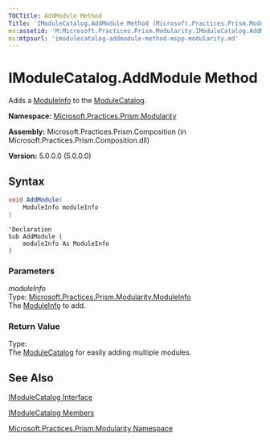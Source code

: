 ```yaml
---
TOCTitle: AddModule Method
Title: 'IModuleCatalog.AddModule Method (Microsoft.Practices.Prism.Modularity)'
ms:assetid: 'M:Microsoft.Practices.Prism.Modularity.IModuleCatalog.AddModule(Microsoft.Practices.Prism.Modularity.ModuleInfo)'
ms:mtpsurl: 'imodulecatalog-addmodule-method-mspp-modularity.md'
---
```


# IModuleCatalog.AddModule Method

Adds a [ModuleInfo](/patterns-practices/reference/moduleinfo-class-mspp-modularity) to the [ModuleCatalog](/patterns-practices/reference/modulecatalog-class-mspp-modularity).

**Namespace:** [Microsoft.Practices.Prism.Modularity](/patterns-practices/reference/mspp-modularity-namespace)  

**Assembly:** Microsoft.Practices.Prism.Composition (in Microsoft.Practices.Prism.Composition.dll)

**Version:** 5.0.0.0 (5.0.0.0)

## Syntax
```C#
void AddModule(
	ModuleInfo moduleInfo
)
```

```VB
'Declaration
Sub AddModule ( 
	moduleInfo As ModuleInfo
)
```

### Parameters

*moduleInfo*  
Type: [Microsoft.Practices.Prism.Modularity.ModuleInfo](/patterns-practices/reference/moduleinfo-class-mspp-modularity)  
The [ModuleInfo](/patterns-practices/reference/moduleinfo-class-mspp-modularity) to add.

### Return Value

Type:  
The [ModuleCatalog](/patterns-practices/reference/modulecatalog-class-mspp-modularity) for easily adding multiple modules.

## See Also

[IModuleCatalog Interface](/patterns-practices/reference/imodulecatalog-interface-mspp-modularity) 

[IModuleCatalog Members](/patterns-practices/reference/imodulecatalog-members-mspp-modularity)
  
[Microsoft.Practices.Prism.Modularity Namespace](/patterns-practices/reference/mspp-modularity-namespace)


